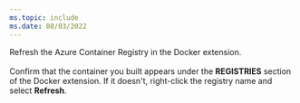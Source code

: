 ```yaml
---
ms.topic: include
ms.date: 08/03/2022
---
```


Refresh the Azure Container Registry in the Docker extension.
<br><br>
Confirm that the container you built appears under the **REGISTRIES** section of the Docker extension. If it doesn't, right-click the registry name and select **Refresh**.
